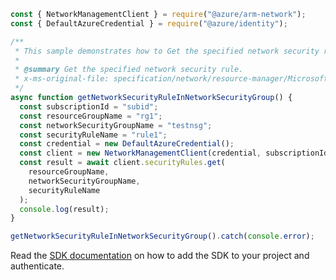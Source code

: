 ```javascript
const { NetworkManagementClient } = require("@azure/arm-network");
const { DefaultAzureCredential } = require("@azure/identity");

/**
 * This sample demonstrates how to Get the specified network security rule.
 *
 * @summary Get the specified network security rule.
 * x-ms-original-file: specification/network/resource-manager/Microsoft.Network/stable/2021-05-01/examples/NetworkSecurityGroupRuleGet.json
 */
async function getNetworkSecurityRuleInNetworkSecurityGroup() {
  const subscriptionId = "subid";
  const resourceGroupName = "rg1";
  const networkSecurityGroupName = "testnsg";
  const securityRuleName = "rule1";
  const credential = new DefaultAzureCredential();
  const client = new NetworkManagementClient(credential, subscriptionId);
  const result = await client.securityRules.get(
    resourceGroupName,
    networkSecurityGroupName,
    securityRuleName
  );
  console.log(result);
}

getNetworkSecurityRuleInNetworkSecurityGroup().catch(console.error);
```

Read the [SDK documentation](https://github.com/Azure/azure-sdk-for-js/blob/%40azure%2Farm-network_27.0.0/sdk/network/arm-network/README.md) on how to add the SDK to your project and authenticate.
